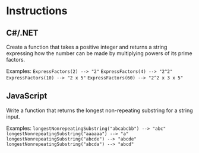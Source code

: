 # Instructions

## C#/.NET
Create a function that takes a positive integer and returns a string expressing how the number can be made by multiplying powers of its prime factors.

Examples:
`ExpressFactors(2) --> "2"`
`ExpressFactors(4) --> "2^2"`
`ExpressFactors(10) --> "2 x 5"`
`ExpressFactors(60) --> "2^2 x 3 x 5"`

## JavaScript
Write a function that returns the longest non-repeating substring for a string input.

Examples:
`longestNonrepeatingSubstring("abcabcbb") --> "abc"`
`longestNonrepeatingSubstring("aaaaaa") --> "a"`
`longestNonrepeatingSubstring("abcde") --> "abcde"`
`longestNonrepeatingSubstring("abcda") --> "abcd"`